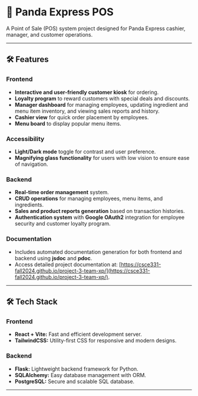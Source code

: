 # 🚀 Panda Express POS

A Point of Sale (POS) system project designed for Panda Express cashier, manager, and customer operations.

---

## 🛠️ Features

### Frontend
- **Interactive and user-friendly customer kiosk** for ordering.  
- **Loyalty program** to reward customers with special deals and discounts.  
- **Manager dashboard** for managing employees, updating ingredient and menu item inventory, and viewing sales reports and history.  
- **Cashier view** for quick order placement by employees.  
- **Menu board** to display popular menu items.

### Accessibility
- **Light/Dark mode** toggle for contrast and user preference.  
- **Magnifying glass functionality** for users with low vision to ensure ease of navigation.

### Backend
- **Real-time order management** system.  
- **CRUD operations** for managing employees, menu items, and ingredients.  
- **Sales and product reports generation** based on transaction histories.  
- **Authentication system** with **Google OAuth2** integration for employee security and customer loyalty program.

### Documentation
- Includes automated documentation generation for both frontend and backend using **jsdoc** and **pdoc**.  
- Access detailed project documentation at: [https://csce331-fall2024.github.io/project-3-team-xp/](https://csce331-fall2024.github.io/project-3-team-xp/).

---

## 🛠️ Tech Stack

### Frontend
- **React + Vite:** Fast and efficient development server.  
- **TailwindCSS:** Utility-first CSS for responsive and modern designs.  

### Backend
- **Flask:** Lightweight backend framework for Python.  
- **SQLAlchemy:** Easy database management with ORM.  
- **PostgreSQL:** Secure and scalable SQL database.

---
